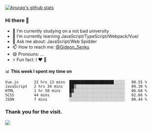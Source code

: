 [![Anurag's github stats](https://github-readme-stats.vercel.app/api?username=gideonsenku)](https://github.com/anuraghazra/github-readme-stats)
### Hi there 👋
- 🔭 I’m currently studying on a not bad university 
- 🌱 I’m currently learning JavaScript/TypeScript/Webpack/Vue/
- 💬 Ask me about: JavaScript/Web Spidder 
- 📫 How to reach me: [@Gideon_Senku](https://t.me/Gideon_Senku)
- 😄 Pronouns: ...
- ⚡ Fun fact: I ❤️ 🎵

📊 **This week I spent my time on**
<!--START_SECTION:waka-->
```text
Vue.js       22 hrs 13 mins  ████████████████████░░░░░   80.55 % 
JavaScript   2 hrs 34 mins   ██▒░░░░░░░░░░░░░░░░░░░░░░   09.30 % 
HTML         1 hr 50 mins    █▓░░░░░░░░░░░░░░░░░░░░░░░   06.68 % 
SCSS         44 mins         ▓░░░░░░░░░░░░░░░░░░░░░░░░   02.66 % 
JSON         7 mins          ░░░░░░░░░░░░░░░░░░░░░░░░░   00.44 % 
```
<!--END_SECTION:waka-->


### Thank you for the visit.
![](http://profile-counter.glitch.me/gideonsenku/count.svg)
<!--
**GideonSenku/GideonSenku** is a ✨ _special_ ✨ repository because its `README.md` (this file) appears on your GitHub profile.

Here are some ideas to get you started:

- 🔭 I’m currently working on ...
- 🌱 I’m currently learning ...
- 👯 I’m looking to collaborate on ...
- 🤔 I’m looking for help with ...
- 💬 Ask me about ...
- 📫 How to reach me: ...
- 😄 Pronouns: ...
- ⚡ Fun fact: ...
-->
